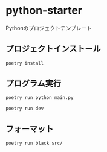 # python-starter
Pythonのプロジェクトテンプレート

## プロジェクトインストール

```bash
poetry install
```

## プログラム実行

```bash
poetry run python main.py
```

```bash
poetry run dev
```

## フォーマット

```bash
poetry run black src/
```